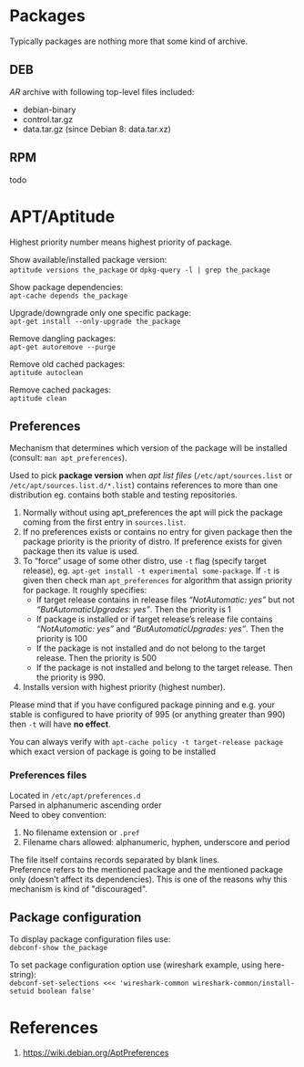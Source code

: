 # Packages
Typically packages are nothing more that some kind of archive.
## DEB
_AR_ archive with following top-level files included:
 * debian-binary
 * control.tar.gz
 * data.tar.gz (since Debian 8: data.tar.xz)

## RPM
todo

# APT/Aptitude
Highest priority number means highest priority of package.
 
Show available/installed package version:  
`aptitude versions the_package` or `dpkg-query -l | grep the_package`

Show package dependencies:  
`apt-cache depends the_package`

Upgrade/downgrade only one specific package:  
`apt-get install --only-upgrade the_package`

Remove dangling packages:  
`apt-get autoremove --purge`

Remove old cached packages:  
`aptitude autoclean`

Remove cached packages:  
`aptitude clean` 
## Preferences
Mechanism that determines which version of the package will be installed (consult: `man apt_preferences`).

Used to pick **package version** when _apt list files_ (`/etc/apt/sources.list` or `/etc/apt/sources.list.d/*.list`) contains references to more than one distribution eg. contains both stable and testing repositories. 
 1. Normally without using apt_preferences the apt will pick the package coming from the first entry in `sources.list`.
 2. If no preferences exists or contains no entry for given package then the package priority is the priority of distro. If preference exists for given package then its value is used.
 3. To “force” usage of some other distro, use `-t` flag (specify target release), eg. 
`apt-get install -t experimental some-package`. If `-t` is given then check man `apt_preferences` for algorithm that assign priority for package. 
It roughly specifies:
    - If target release contains in release files _“NotAutomatic: yes”_ but not _“ButAutomaticUpgrades: yes”_. Then the priority is 1
    - If package is installed or if target release’s release file contains _“NotAutomatic: yes”_ and _“ButAutomaticUpgrades: yes”_. Then the priority is 100
    - If the package is not installed and do not belong to the target release. Then the priority is 500
    - If the package is not installed and belong to the target release. Then the priority is 990.
 4. Installs version with highest priority (highest number).

Please mind that if you have configured package pinning and e.g. your stable is configured to have priority of 995 (or anything greater than 990) then `-t` will have **no effect**.

You can always verify with `apt-cache policy -t target-release package` which exact version of package is going to be installed

### Preferences files
Located in `/etc/apt/preferences.d`  
Parsed in alphanumeric ascending order  
Need to obey convention: 
 1. No filename extension or `.pref`
 2. Filename chars allowed: alphanumeric, hyphen, underscore and period

The file itself contains records separated by blank lines.  
Preference refers to the mentioned package and the mentioned package only (doesn't affect its dependencies). This is one of the reasons why this mechanism is kind of "discouraged".

## Package configuration
To display package configuration files use:  
`debconf-show the_package`

To set package configuration option use (wireshark example, using here-string):  
`debconf-set-selections <<< 'wireshark-common wireshark-common/install-setuid boolean false'`

# References
1. https://wiki.debian.org/AptPreferences
